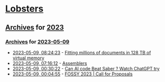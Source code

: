 # [Lobsters](../../../README.md)

## [Archives](../../index.md) for [2023](../index.md)

### [Archives](../../index.md) for [2023-05-09](index.md)

* [2023-05-09, 08:24:23](https://lobste.rs/s/3swdng/fitting_millions_documents_128_tb) - [Fitting millions of documents in 128 TB of virtual memory](https://blog.meilisearch.com/dynamic-virtual-address-management/)
* [2023-05-09, 07:16:12](https://lobste.rs/s/px9f9s/assemblers) - [Assemblers](https://maskray.me/blog/2023-05-08-assemblers)
* [2023-05-09, 00:30:22](https://lobste.rs/s/1jjjoe/can_ai_code_beat_saber_watch_chatgpt_try) - [Can AI code Beat Saber ? Watch ChatGPT try](https://youtu.be/E2rktIcLJwo)
* [2023-05-09, 00:04:55](https://lobste.rs/s/blpfqo/fossy_2023_call_for_proposals) - [FOSSY 2023 | Call for Proposals](https://2023.fossy.us/call-for-proposals/)
